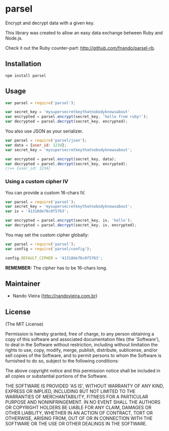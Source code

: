 # parsel

Encrypt and decrypt data with a given key.

This library was created to allow an easy data
exchange between Ruby and Node.js.

Check it out the Ruby counter-part: <http://github.com/fnando/parsel-rb>.

## Installation

    npm install parsel

## Usage

```js
var parsel = require('parsel');

var secret_key = 'mysupersecretkeythatnobodyknowsabout'
var encrypted = parsel.encrypt(secret_key, 'hello from ruby!');
var decrypted = parsel.decrypt(secret_key, encrypted);
```

You also use JSON as your serializer.

```js
var parsel = require('parsel/json');
var data = {user_id: 1234};
var secret_key = 'mysupersecretkeythatnobodyknowsabout';

var encrypted = parsel.encrypt(secret_key, data);
var decrypted = parsel.decrypt(secret_key, encrypted);
//=> {user_id: 1234}
```

### Using a custom cipher IV

You can provide a custom 16-chars IV.

```js
var parsel = require('parsel');
var secret_key = 'mysupersecretkeythatnobodyknowsabout';
var iv = '41318de76c0f5763';

var encrypted = parsel.encrypt(secret_key, iv, 'hello');
var decrypted = parsel.decrypt(secret_key, iv, encrypted);
```

You may set the custom cipher globally:

```js
var parsel = require('parsel');
var config = require('parsel/config');

config.DEFAULT_CIPHER = '41318de76c0f5763';
```

**REMEMBER:** The cipher has to be 16-chars long.

## Maintainer

- Nando Vieira (<http://nandovieira.com.br>)

## License

(The MIT License)

Permission is hereby granted, free of charge, to any person obtaining
a copy of this software and associated documentation files (the
'Software'), to deal in the Software without restriction, including
without limitation the rights to use, copy, modify, merge, publish,
distribute, sublicense, and/or sell copies of the Software, and to
permit persons to whom the Software is furnished to do so, subject to
the following conditions:

The above copyright notice and this permission notice shall be
included in all copies or substantial portions of the Software.

THE SOFTWARE IS PROVIDED 'AS IS', WITHOUT WARRANTY OF ANY KIND,
EXPRESS OR IMPLIED, INCLUDING BUT NOT LIMITED TO THE WARRANTIES OF
MERCHANTABILITY, FITNESS FOR A PARTICULAR PURPOSE AND NONINFRINGEMENT.
IN NO EVENT SHALL THE AUTHORS OR COPYRIGHT HOLDERS BE LIABLE FOR ANY
CLAIM, DAMAGES OR OTHER LIABILITY, WHETHER IN AN ACTION OF CONTRACT,
TORT OR OTHERWISE, ARISING FROM, OUT OF OR IN CONNECTION WITH THE
SOFTWARE OR THE USE OR OTHER DEALINGS IN THE SOFTWARE.
